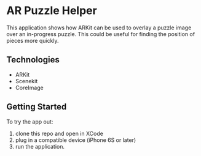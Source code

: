 # AR Puzzle Helper

This application shows how ARKit can be used to overlay a puzzle image over an in-progress puzzle.
This could be useful for finding the position of pieces more quickly.

## Technologies
* ARKit
* Scenekit
* CoreImage

## Getting Started
To try the app out:

1. clone this repo and open in XCode
2. plug in a compatible device (iPhone 6S or later)
3. run the application.
